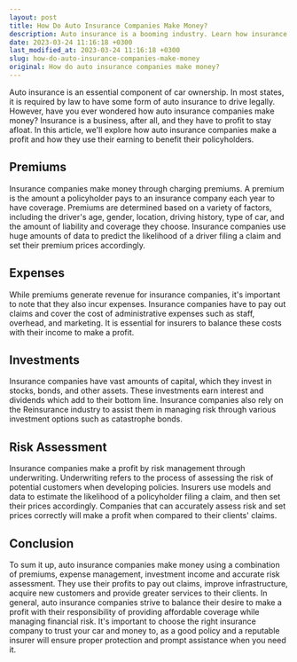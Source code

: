 ```yaml
---
layout: post
title: How Do Auto Insurance Companies Make Money?
description: Auto insurance is a booming industry. Learn how insurance companies make a profit by selling policies.
date: 2023-03-24 11:16:18 +0300
last_modified_at: 2023-03-24 11:16:18 +0300
slug: how-do-auto-insurance-companies-make-money
original: How do auto insurance companies make money?
---
```

Auto insurance is an essential component of car ownership. In most states, it is required by law to have some form of auto insurance to drive legally. However, have you ever wondered how auto insurance companies make money? Insurance is a business, after all, and they have to profit to stay afloat. In this article, we'll explore how auto insurance companies make a profit and how they use their earning to benefit their policyholders.

## Premiums

Insurance companies make money through charging premiums. A premium is the amount a policyholder pays to an insurance company each year to have coverage. Premiums are determined based on a variety of factors, including the driver's age, gender, location, driving history, type of car, and the amount of liability and coverage they choose. Insurance companies use huge amounts of data to predict the likelihood of a driver filing a claim and set their premium prices accordingly.

## Expenses

While premiums generate revenue for insurance companies, it's important to note that they also incur expenses. Insurance companies have to pay out claims and cover the cost of administrative expenses such as staff, overhead, and marketing. It is essential for insurers to balance these costs with their income to make a profit.

## Investments

Insurance companies have vast amounts of capital, which they invest in stocks, bonds, and other assets. These investments earn interest and dividends which add to their bottom line. Insurance companies also rely on the Reinsurance industry to assist them in managing risk through various investment options such as catastrophe bonds.

## Risk Assessment

Insurance companies make a profit by risk management through underwriting. Underwriting refers to the process of assessing the risk of potential customers when developing policies. Insurers use models and data to estimate the likelihood of a policyholder filing a claim, and then set their prices accordingly. Companies that can accurately assess risk and set prices correctly will make a profit when compared to their clients' claims.

## Conclusion

To sum it up, auto insurance companies make money using a combination of premiums, expense management, investment income and accurate risk assessment. They use their profits to pay out claims, improve infrastructure, acquire new customers and provide greater services to their clients. In general, auto insurance companies strive to balance their desire to make a profit with their responsibility of providing affordable coverage while managing financial risk. It's important to choose the right insurance company to trust your car and money to, as a good policy and a reputable insurer will ensure proper protection and prompt assistance when you need it.